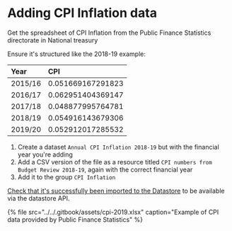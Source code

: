 # Adding CPI Inflation data

Get the spreadsheet of CPI Inflation from the Public Finance Statistics directorate in National treasury

Ensure it's structured like the 2018-19 example:

| Year | CPI |
| :--- | :--- |
| 2015/16 | 0.051669167291823 |
| 2016/17 | 0.062951404369147 |
| 2017/18 | 0.048877995764781 |
| 2018/19 | 0.054916143679306 |
| 2019/20 | 0.052912017285532 |

1. Create a dataset `Annual CPI Inflation 2018-19` but with the financial year you're adding
2. Add a CSV version of the file as a resource titled `CPI numbers from Budget Review 2018-19`, again with the correct financial year
3. Add it to the group `CPI Inflation`

[Check that it's successfully been imported to the Datastore](../../services/vulekamali-ckan/ckan-datastore.md#checking-that-a-resource-has-been-imported-successfully) to be available via the datastore API.

{% file src="../../.gitbook/assets/cpi-2019.xlsx" caption="Example of CPI data provided by Public Finance Statistics" %}



